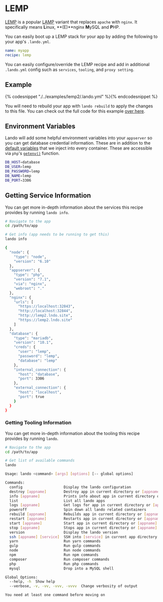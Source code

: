 LEMP
====

[LEMP](https://lemp.io/) is a popular [LAMP](https://en.wikipedia.org/wiki/LAMP_%28software_bundle%29) variant that replaces `apache` with `nginx`. It specifically means **L**inux, **(E)**nginx **M**ySQL and **P**HP.

You can easily boot up a LEMP stack for your app by adding the following to your app's `.lando.yml`.

```yml
name: myapp
recipe: lemp
```

You can easily configure/override the LEMP recipe and add in additional `.lando.yml` config such as `services`, `tooling`, and `proxy setting`.

Example
-------

{% codesnippet "./../examples/lemp2/.lando.yml" %}{% endcodesnippet %}

You will need to rebuild your app with `lando rebuild` to apply the changes to this file. You can check out the full code for this example [over here](https://github.com/kalabox/lando/tree/master/examples/lemp2).

Environment Variables
---------------------

Lando will add some helpful environment variables into your `appserver` so you can get database credential information. These are in addition to the [default variables](./../config/services.md#environment) that we inject into every container. These are accessible via `php`'s [`getenv()`](http://php.net/manual/en/function.getenv.php) function.

```bash
DB_HOST=database
DB_USER=lemp
DB_PASSWORD=lemp
DB_NAME=lemp
DB_PORT=3306
```

Getting Service Information
---------------------------

You can get more in-depth information about the services this recipe provides by running `lando info`.

```bash
# Navigate to the app
cd /path/to/app

# Get info (app needs to be running to get this)
lando info

{
  "node": {
    "type": "node",
    "version": "6.10"
  },
  "appserver": {
    "type": "php",
    "version": "7.1",
    "via": "nginx",
    "webroot": "."
  },
  "nginx": {
    "urls": [
      "https://localhost:32843",
      "http://localhost:32844",
      "http://lemp2.lndo.site",
      "https://lemp2.lndo.site"
    ]
  },
  "database": {
    "type": "mariadb",
    "version": "10.1",
    "creds": {
      "user": "lemp",
      "password": "lemp",
      "database": "lemp"
    },
    "internal_connection": {
      "host": "database",
      "port": 3306
    },
    "external_connection": {
      "host": "localhost",
      "port": true
    }
  }
}
```

### Getting Tooling Information

You can get more in-depth information about the tooling this recipe provides by running `lando`.

```bash
# Navigate to the app
cd /path/to/app

# Get list of available commands
lando

Usage: lando <command> [args] [options] [-- global options]

Commands:
  config                   Display the lando configuration
  destroy [appname]        Destroy app in current directory or [appname]
  info [appname]           Prints info about app in current directory or [appname]
  list                     List all lando apps
  logs [appname]           Get logs for app in current directory or [appname]
  poweroff                 Spin down all lando related containers
  rebuild [appname]        Rebuilds app in current directory or [appname]
  restart [appname]        Restarts app in current directory or [appname]
  start [appname]          Start app in current directory or [appname]
  stop [appname]           Stops app in current directory or [appname]
  version                  Display the lando version
  ssh [appname] [service]  SSH into [service] in current app directory or [appname]
  yarn                     Run yarn commands
  gulp                     Run gulp commands
  node                     Run node commands
  npm                      Run npm commands
  composer                 Run composer commands
  php                      Run php commands
  mysql                    Drop into a MySQL shell

Global Options:
  --help, -h  Show help
  --verbose, -v, -vv, -vvv, -vvvv  Change verbosity of output

You need at least one command before moving on
```
